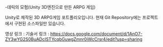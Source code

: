 -데릭의 모험(Unity 3D엔진으로 만든 ARPG 게임)

Unity로 제작된 3D ARPG게임 포트폴리오입니다.
현재 Git Repository에는 프로젝트에서 구현된 소스파일만 있습니다.

영상 링크 : 
기술서 링크 : https://docs.google.com/document/d/1AnO7-ZY3wYG2S0BuADcISTYcqbGuwgZmnr0iWcCrsr4/edit?usp=sharing
